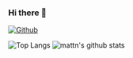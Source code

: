 ### Hi there 👋


[![Github](https://img.shields.io/github/followers/sirogamichandayo?label=Follow&style=social)](https://github.com/sirogamichandayo)

![Top Langs](https://github-readme-stats.vercel.app/api/top-langs/?username=sirogamichandayo)
![mattn's github stats](https://github-readme-stats.vercel.app/api?username=sirogamichandayo&show_icons=true&count_private=true&line_height=40)

<!--
**sirogamichandayo/sirogamichandayo** is a ✨ _special_ ✨ repository because its `README.md` (this file) appears on your GitHub profile.

Here are some ideas to get you started:

- 🔭 I’m currently working on ...
- 🌱 I’m currently learning ...
- 👯 I’m looking to collaborate on ...
- 🤔 I’m looking for help with ...
- 💬 Ask me about ...
- 📫 How to reach me: ...
- 😄 Pronouns: ...
- ⚡ Fun fact: ...
-->
